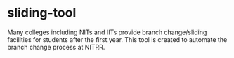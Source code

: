 # sliding-tool

Many colleges including NITs and IITs provide branch change/sliding facilities for students after the first year.
This tool is created to automate the branch change process at NITRR.
